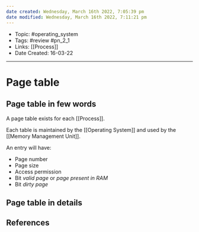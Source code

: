 ```yaml
---
date created: Wednesday, March 16th 2022, 7:05:39 pm
date modified: Wednesday, March 16th 2022, 7:11:21 pm
---
```


- Topic: #operating_system
- Tags: #review #pn_2_1
- Links: [[Process]]
- Date Created: 16-03-22

---

# Page table

## Page table in few words

A page table exists for each [[Process]].

Each table is maintained by the [[Operating System]] and used by the [[Memory Management Unit]].

An entry will have:
- Page number
- Page size
- Access permission
- Bit *valid page* or *page present in RAM*
- Bit *dirty page*

## Page table in details

## References
